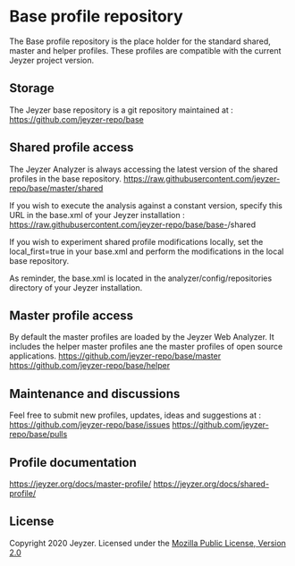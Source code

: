 # Base profile repository

The Base profile repository is the place holder for the standard shared, master and helper profiles.
These profiles are compatible with the current Jeyzer project version.


Storage
---------------------------
The Jeyzer base repository is a git repository maintained at :
https://github.com/jeyzer-repo/base


Shared profile access
---------------------------
The Jeyzer Analyzer is always accessing the latest version of the shared profiles in the base repository.
https://raw.githubusercontent.com/jeyzer-repo/base/master/shared

If you wish to execute the analysis against a constant version, specify this URL in the base.xml of your Jeyzer installation :
https://raw.githubusercontent.com/jeyzer-repo/base/base-<version>/shared

If you wish to experiment shared profile modifications locally, set the local_first=true in your base.xml and perform the modifications in the local base repository.

As reminder, the base.xml is located in the analyzer/config/repositories directory of your Jeyzer installation.


Master profile access
---------------------------
By default the master profiles are loaded by the Jeyzer Web Analyzer.
It includes the helper master profiles ane the master profiles of open source applications.
https://github.com/jeyzer-repo/base/master
https://github.com/jeyzer-repo/base/helper


Maintenance and discussions
---------------------------
Feel free to submit new profiles, updates, ideas and suggestions at :
https://github.com/jeyzer-repo/base/issues
https://github.com/jeyzer-repo/base/pulls


Profile documentation
---------------------------
https://jeyzer.org/docs/master-profile/
https://jeyzer.org/docs/shared-profile/


License
-------

Copyright 2020 Jeyzer.
Licensed under the [Mozilla Public License, Version 2.0](https://www.mozilla.org/media/MPL/2.0/index.815ca599c9df.txt)